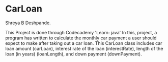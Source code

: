 # CarLoan
Shreya B Deshpande.

This Project is done through Codecademy 'Learn: java'
In this, project, a program has written to calculate the monthly car payment a user should expect to make after taking out a car loan.
This CarLoan class includes car loan amount (carLoan), interest rate of the loan (interestRate), length of the loan (in years) (loanLength), and down payment (downPayment).
